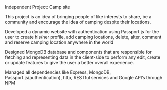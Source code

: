 Independent Project:
Camp site

This project is an idea of bringing people of like interests to share, be a community and encourage the idea of camping despite their locations. 

Developed a dynamic website with authentication using Passport.js for the user to create his/her profile, add camping locations, delete, alter, comment and reserve camping location anywhere in the world

Designed MongoDB database and components that are responsible for fetching and representing data in the client-side to perform any edit, create or update features to give the user a better overall experience.

Managed all dependencies like Express, MongoDB, Passport.js(authentication), http, RESTful services and Google API’s through NPM 
